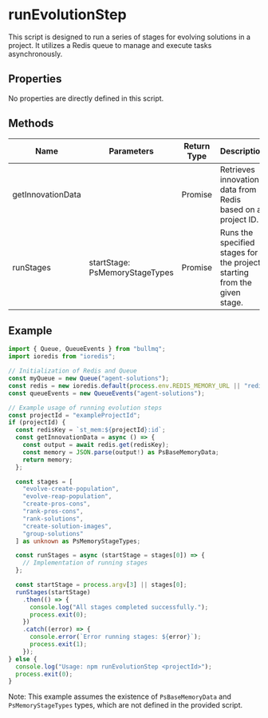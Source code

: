 # runEvolutionStep

This script is designed to run a series of stages for evolving solutions in a project. It utilizes a Redis queue to manage and execute tasks asynchronously.

## Properties

No properties are directly defined in this script.

## Methods

| Name               | Parameters                  | Return Type       | Description                                                                 |
|--------------------|-----------------------------|-------------------|-----------------------------------------------------------------------------|
| getInnovationData  |                             | Promise<any>      | Retrieves innovation data from Redis based on a project ID.                 |
| runStages          | startStage: PsMemoryStageTypes | Promise<void>    | Runs the specified stages for the project, starting from the given stage.   |

## Example

```typescript
import { Queue, QueueEvents } from "bullmq";
import ioredis from "ioredis";

// Initialization of Redis and Queue
const myQueue = new Queue("agent-solutions");
const redis = new ioredis.default(process.env.REDIS_MEMORY_URL || "redis://localhost:6379");
const queueEvents = new QueueEvents("agent-solutions");

// Example usage of running evolution steps
const projectId = "exampleProjectId";
if (projectId) {
  const redisKey = `st_mem:${projectId}:id`;
  const getInnovationData = async () => {
    const output = await redis.get(redisKey);
    const memory = JSON.parse(output!) as PsBaseMemoryData;
    return memory;
  };

  const stages = [
    "evolve-create-population",
    "evolve-reap-population",
    "create-pros-cons",
    "rank-pros-cons",
    "rank-solutions",
    "create-solution-images",
    "group-solutions"
  ] as unknown as PsMemoryStageTypes;

  const runStages = async (startStage = stages[0]) => {
    // Implementation of running stages
  };

  const startStage = process.argv[3] || stages[0];
  runStages(startStage)
    .then(() => {
      console.log("All stages completed successfully.");
      process.exit(0);
    })
    .catch((error) => {
      console.error(`Error running stages: ${error}`);
      process.exit(1);
    });
} else {
  console.log("Usage: npm runEvolutionStep <projectId>");
  process.exit(0);
}
```

Note: This example assumes the existence of `PsBaseMemoryData` and `PsMemoryStageTypes` types, which are not defined in the provided script.
